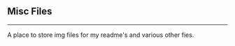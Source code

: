 ## Misc Files

-------------------------------------------------------------------------------
A place to store img files for my readme's and various other fies.
